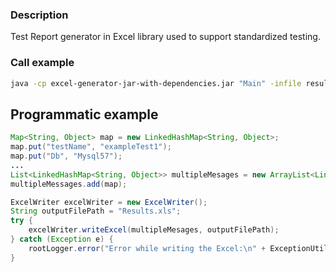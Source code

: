 ### Description

Test Report generator in Excel library used to support standardized testing.

### Call example

```bash
java -cp excel-generator-jar-with-dependencies.jar "Main" -infile results.json -outfile testResults.xlsx
```

## Programmatic example

```java
Map<String, Object> map = new LinkedHashMap<String, Object>;
map.put("testName", "exampleTest1");
map.put("Db", "Mysql57");
...
List<LinkedHashMap<String, Object>> multipleMesages = new ArrayList<LinkedHashMap<String,Object>>();
multipleMessages.add(map);

ExcelWriter excelWriter = new ExcelWriter();
String outputFilePath = "Results.xls";
try {
    excelWriter.writeExcel(multipleMesages, outputFilePath);
} catch (Exception e) {
    rootLogger.error("Error while writing the Excel:\n" + ExceptionUtils.getStackTrace(e));
}
```
